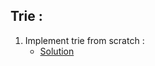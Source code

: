 ## Trie :

1. Implement trie from scratch : 
     - [Solution](https://github.com/karthik-siru/practice-simple/blob/main/trie/trie.py)<br>